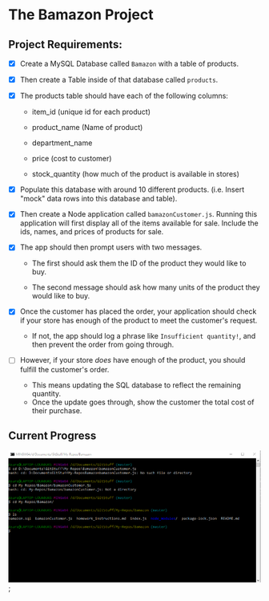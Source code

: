 # The Bamazon Project

## Project Requirements:

- [x] Create a MySQL Database called `Bamazon` with a table of products.

- [x] Then create a Table inside of that database called `products`.

- [x] The products table should have each of the following columns:

   * item_id (unique id for each product)

   * product_name (Name of product)

   * department_name

   * price (cost to customer)

   * stock_quantity (how much of the product is available in stores)


- [x] Populate this database with around 10 different products. (i.e. Insert "mock" data rows into this database and table).

- [x] Then create a Node application called `bamazonCustomer.js`. Running this application will first display all of the items available for sale. Include the ids, names, and prices of products for sale.


- [x] The app should then prompt users with two messages.

   * The first should ask them the ID of the product they would like to buy.

   * The second message should ask how many units of the product they would like to buy.

- [x] Once the customer has placed the order, your application should check if your store has enough of the product to meet the customer's request.
    * If not, the app should log a phrase like `Insufficient quantity!`, and then prevent the order from going through.

- [ ] However, if your store _does_ have enough of the product, you should fulfill the customer's order.
   * This means updating the SQL database to reflect the remaining quantity.
   * Once the update goes through, show the customer the total cost of their purchase.

## Current Progress

![Screenshot](./animation.gif);